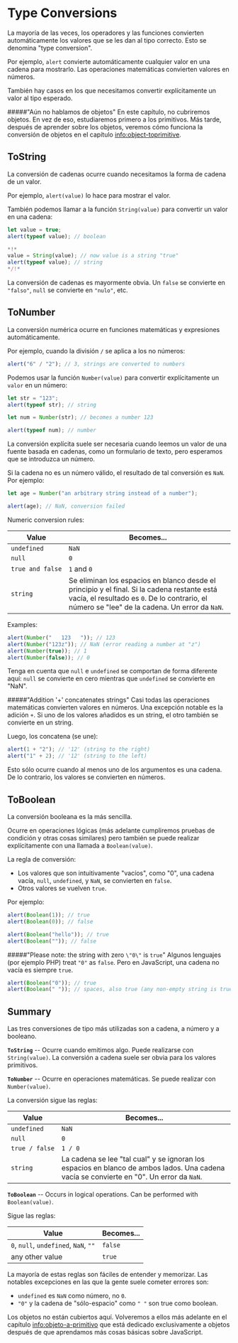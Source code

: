 # Type Conversions

La mayoría de las veces, los operadores y las funciones convierten automáticamente los valores que se les dan al tipo correcto. Esto se denomina "type conversion".

Por ejemplo, `alert` convierte automáticamente cualquier valor en una cadena para mostrarlo. Las operaciones matemáticas convierten valores en números.

También hay casos en los que necesitamos convertir explícitamente un valor al tipo esperado.

#####"Aún no hablamos de objetos"
En este capítulo, no cubriremos objetos. En vez de eso, estudiaremos primero a los primitivos. Más tarde, después de aprender sobre los objetos, veremos cómo funciona la conversión de objetos en el capítulo <info:object-toprimitive>.

## ToString

La conversión de cadenas ocurre cuando necesitamos la forma de cadena de un valor.

Por ejemplo, `alert(value)` lo hace para mostrar el valor.

También podemos llamar a la función `String(value)` para convertir un valor en una cadena:

```js run
let value = true;
alert(typeof value); // boolean

*!*
value = String(value); // now value is a string "true"
alert(typeof value); // string
*/!*
```

La conversión de cadenas es mayormente obvia. Un `false` se convierte en `"falso"`, `null` se convierte en `"nulo"`, etc.

## ToNumber

La conversión numérica ocurre en funciones matemáticas y expresiones automáticamente.

Por ejemplo, cuando la división `/` se aplica a los no números:

```js run
alert("6" / "2"); // 3, strings are converted to numbers
```

Podemos usar la función `Number(value)` para convertir explícitamente un `valor` en un número:

```js run
let str = "123";
alert(typeof str); // string

let num = Number(str); // becomes a number 123

alert(typeof num); // number
```

La conversión explícita suele ser necesaria cuando leemos un valor de una fuente basada en cadenas, como un formulario de texto, pero esperamos que se introduzca un número.

Si la cadena no es un número válido, el resultado de tal conversión es `NaN`. Por ejemplo:

```js run
let age = Number("an arbitrary string instead of a number");

alert(age); // NaN, conversion failed
```

Numeric conversion rules:

| Value                                 | Becomes...                                                                                                                                                                                    |
| ------------------------------------- | --------------------------------------------------------------------------------------------------------------------------------------------------------------------------------------------- |
| `undefined`                           | `NaN`                                                                                                                                                                                         |
| `null`                                | `0`                                                                                                                                                                                           |
| <code>true&nbsp;and&nbsp;false</code> | `1` and `0`                                                                                                                                                                                   |
| `string`                              | Se eliminan los espacios en blanco desde el principio y el final. Si la cadena restante está vacía, el resultado es `0`. De lo contrario, el número se "lee" de la cadena. Un error da `NaN`. |

Examples:

```js run
alert(Number("   123   ")); // 123
alert(Number("123z")); // NaN (error reading a number at "z")
alert(Number(true)); // 1
alert(Number(false)); // 0
```

Tenga en cuenta que `null` e `undefined` se comportan de forma diferente aquí: `null` se convierte en cero mientras que `undefined` se convierte en "NaN".

#####"Addition '+' concatenates strings"
Casi todas las operaciones matemáticas convierten valores en números. Una excepción notable es la adición `+`. Si uno de los valores añadidos es un string, el otro también se convierte en un string.

Luego, los concatena (se une):

```js run
alert(1 + "2"); // '12' (string to the right)
alert("1" + 2); // '12' (string to the left)
```

Esto sólo ocurre cuando al menos uno de los argumentos es una cadena. De lo contrario, los valores se convierten en números.

## ToBoolean

La conversión booleana es la más sencilla.

Ocurre en operaciones lógicas (más adelante cumpliremos pruebas de condición y otras cosas similares) pero también se puede realizar explícitamente con una llamada a `Boolean(value)`.

La regla de conversión:

- Los valores que son intuitivamente "vacíos", como "0", una cadena vacía, `null`, `undefined`, y `NaN`, se convierten en `false`.
- Otros valores se vuelven `true`.

Por ejemplo:

```js run
alert(Boolean(1)); // true
alert(Boolean(0)); // false

alert(Boolean("hello")); // true
alert(Boolean("")); // false
```

#####"Please note: the string with zero `\"0\"` is `true`"
Algunos lenguajes (por ejemplo PHP) treat `"0"` as `false`. Pero en JavaScript, una cadena no vacía es siempre `true`.

```js run
alert(Boolean("0")); // true
alert(Boolean(" ")); // spaces, also true (any non-empty string is true)
```

## Summary

Las tres conversiones de tipo más utilizadas son a cadena, a número y a booleano.

**`ToString`** -- Ocurre cuando emitimos algo. Puede realizarse con `String(value)`. La conversión a cadena suele ser obvia para los valores primitivos.

**`ToNumber`** -- Ocurre en operaciones matemáticas. Se puede realizar con `Number(value)`.

La conversión sigue las reglas:

| Value                               | Becomes...                                                                                                                               |
| ----------------------------------- | ---------------------------------------------------------------------------------------------------------------------------------------- |
| `undefined`                         | `NaN`                                                                                                                                    |
| `null`                              | `0`                                                                                                                                      |
| <code>true&nbsp;/&nbsp;false</code> | `1 / 0`                                                                                                                                  |
| `string`                            | La cadena se lee "tal cual" y se ignoran los espacios en blanco de ambos lados. Una cadena vacía se convierte en "0". Un error da `NaN`. |

**`ToBoolean`** -- Occurs in logical operations. Can be performed with `Boolean(value)`.

Sigue las reglas:

| Value                                 | Becomes... |
| ------------------------------------- | ---------- |
| `0`, `null`, `undefined`, `NaN`, `""` | `false`    |
| any other value                       | `true`     |

La mayoría de estas reglas son fáciles de entender y memorizar. Las notables excepciones en las que la gente suele cometer errores son:

- `undefined` es `NaN` como número, no `0`.
- `"0"` y la cadena de "sólo-espacio" como `" "` son true como boolean.

Los objetos no están cubiertos aquí. Volveremos a ellos más adelante en el capítulo <info:objeto-a-primitivo> que está dedicado exclusivamente a objetos después de que aprendamos más cosas básicas sobre JavaScript.
